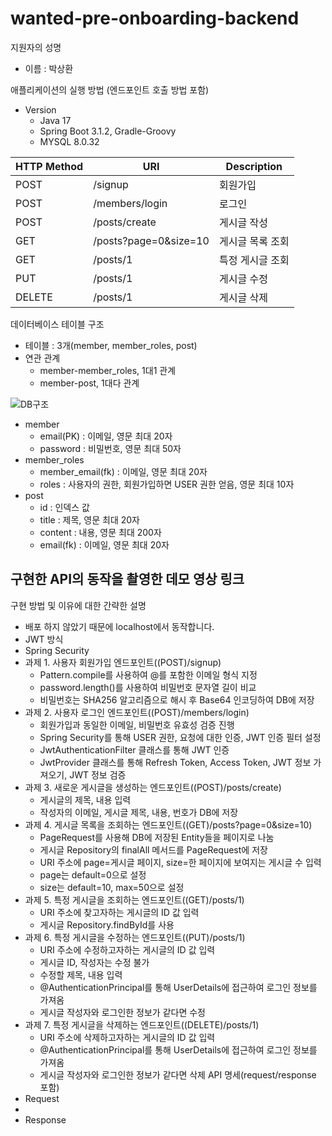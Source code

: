 # wanted-pre-onboarding-backend

지원자의 성명
- 이름 : 박상환

애플리케이션의 실행 방법 (엔드포인트 호출 방법 포함)
- Version
  - Java 17
  - Spring Boot 3.1.2, Gradle-Groovy
  - MYSQL 8.0.32

|HTTP Method|URI|Description|
|------|---|---|
|POST|/signup|회원가입|
|POST|/members/login|로그인|
|POST|/posts/create|게시글 작성|
|GET|/posts?page=0&size=10|게시글 목록 조회|
|GET|/posts/1|특정 게시글 조회|
|PUT|/posts/1|게시글 수정|
|DELETE|/posts/1|게시글 삭제|


데이터베이스 테이블 구조
- 테이블 : 3개(member, member_roles, post)
- 연관 관계
  - member-member_roles, 1대1 관계
  - member-post, 1대다 관계
    
 ![DB구조](https://github.com/sangbus/wanted-pre-onboarding-backend/assets/87519025/6c6d8d20-2a9e-4e8c-800d-03b720289c9c)
  - member
    - email(PK) : 이메일, 영문 최대 20자
    - password : 비밀번호, 영문 최대 50자
  - member_roles
    - member_email(fk) : 이메일, 영문 최대 20자
    - roles : 사용자의 권한, 회원가입하면 USER 권한 얻음, 영문 최대 10자
  - post
    - id : 인덱스 값
    - title : 제목, 영문 최대 20자
    - content : 내용, 영문 최대 200자
    - email(fk) : 이메일, 영문 최대 20자

구현한 API의 동작을 촬영한 데모 영상 링크
- 

구현 방법 및 이유에 대한 간략한 설명
- 배포 하지 않았기 때문에 localhost에서 동작합니다.
- JWT 방식
- Spring Security
- 과제 1. 사용자 회원가입 엔드포인트((POST)/signup)
  - Pattern.compile를 사용하여 @를 포함한 이메일 형식 지정
  - password.length()를 사용하여 비밀번호 문자열 길이 비교
  - 비밀번호는 SHA256 알고리즘으로 해시 후 Base64 인코딩하여 DB에 저장
- 과제 2. 사용자 로그인 엔드포인트((POST)/members/login)
  - 회원가입과 동일한 이메일, 비밀번호 유효성 검증 진행
  - Spring Security를 통해 USER 권한, 요청에 대한 인증, JWT 인증 필터 설정
  - JwtAuthenticationFilter 클래스를 통해 JWT 인증
  - JwtProvider 클래스를 통해 Refresh Token, Access Token, JWT 정보 가져오기, JWT 정보 검증
- 과제 3. 새로운 게시글을 생성하는 엔드포인트((POST)/posts/create)
  - 게시글의 제목, 내용 입력
  - 작성자의 이메일, 게시글 제목, 내용, 번호가 DB에 저장
- 과제 4. 게시글 목록을 조회하는 엔드포인트((GET)/posts?page=0&size=10)
  - PageRequest를 사용해 DB에 저장된 Entity들을 페이지로 나눔
  - 게시글 Repository의 finalAll 메서드를 PageRequest에 저장
  - URI 주소에 page=게시글 페이지, size=한 페이지에 보여지는 게시글 수 입력
  - page는 default=0으로 설정
  - size는 default=10, max=50으로 설정
- 과제 5. 특정 게시글을 조회하는 엔드포인트((GET)/posts/1)
  - URI 주소에 찾고자하는 게시글의 ID 값 입력
  - 게시글 Repository.findById를 사용
- 과제 6. 특정 게시글을 수정하는 엔드포인트((PUT)/posts/1)
  - URI 주소에 수정하고자하는 게시글의 ID 값 입력
  - 게시글 ID, 작성자는 수정 불가
  - 수정할 제목, 내용 입력
  - @AuthenticationPrincipal를 통해 UserDetails에 접근하여 로그인 정보를 가져옴
  - 게시글 작성자와 로그인한 정보가 같다면 수정
- 과제 7. 특정 게시글을 삭제하는 엔드포인트((DELETE)/posts/1)
  - URI 주소에 삭제하고자하는 게시글의 ID 값 입력
  - @AuthenticationPrincipal를 통해 UserDetails에 접근하여 로그인 정보를 가져옴
  - 게시글 작성자와 로그인한 정보가 같다면 삭제
API 명세(request/response 포함)
- Request
- 
- Response

